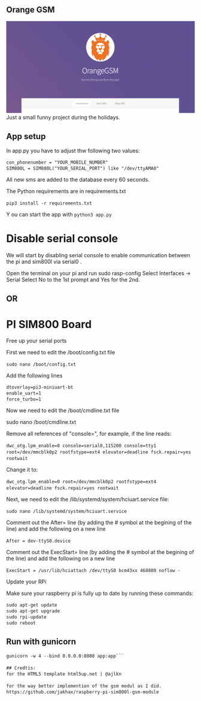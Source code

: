 ## Orange GSM
![alt text](https://github.com/peet47/OrangeGSM/blob/main/images/img1.png)
Just a small funny project during the holidays.

## App setup

In app.py you have to adjust thw following two values:
```
con_phonenumber = "YOUR_MOBILE_NUMBER"
SIM800L = SIM800L("YOUR_SERIAL_PORT") like "/dev/ttyAMA0"
```

All new sms are added to the database every 60 seconds.

The Python requirements are in requirements.txt

`pip3 install -r requirements.txt`

Y ou can start the app with `python3 app.py`

# Disable serial console
We will start by disabling serial console to enable communication between the pi and sim800l via serial0 .

Open the terminal on your pi and run sudo rasp-config Select Interfaces → Serial Select No to the 1st prompt and Yes for the 2nd.

## OR

# PI SIM800  Board

Free up your serial ports

First we need to edit the /boot/config.txt file

`sudo nano /boot/config.txt`

Add the following lines

```
dtoverlay=pi3-miniuart-bt
enable_uart=1
force_turbo=1
```

Now we need to edit the /boot/cmdline.txt file

sudo nano /boot/cmdline.txt

Remove all references of "console=", for example, if the line reads:

`dwc_otg.lpm_enable=0 console=serial0,115200 console=tty1 root=/dev/mmcblk0p2 rootfstype=ext4 elevator=deadline fsck.repair=yes rootwait`

Change it to:

`dwc_otg.lpm_enable=0 root=/dev/mmcblk0p2 rootfstype=ext4 elevator=deadline fsck.repair=yes rootwait`

Next, we need to edit the /lib/systemd/system/hciuart.service file:

`sudo nano /lib/systemd/system/hciuart.service`

Comment out the After= line (by adding the # symbol at the begining of the line) and add the following on a new line

`After = dev-ttyS0.device`

Comment out the ExecStart= line (by adding the # symbol at the begining of the line) and add the following on a new line

`ExecStart = /usr/lib/hciattach /dev/ttyS0 bcm43xx 460800 noflow -`

 

Update your RPi

Make sure your raspberry pi is fully up to date by running these commands:

```
sudo apt-get update
sudo apt-get upgrade
sudo rpi-update
sudo reboot
```
## Run with gunicorn
```pip3 install gunicorn
gunicorn -w 4 --bind 0.0.0.0:8080 app:app```

## Credtis:
for the HTML5 template html5up.net | @ajlkn

for the way better implemention of the gsm modul as I did. https://github.com/jakhax/raspberry-pi-sim800l-gsm-module
